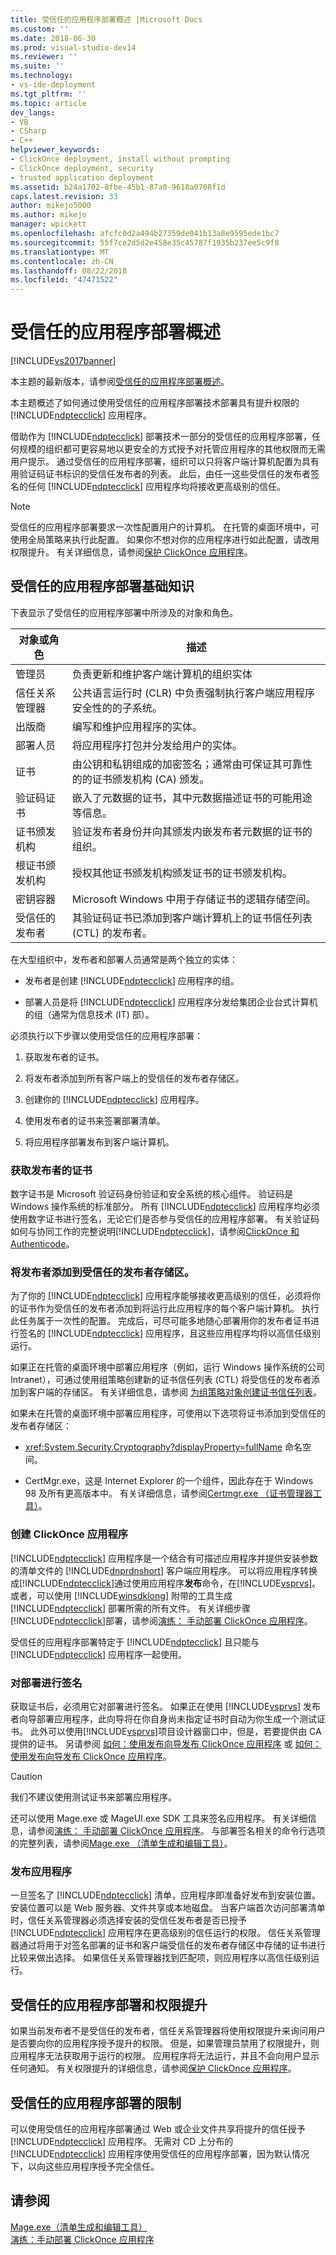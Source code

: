 ```yaml
---
title: 受信任的应用程序部署概述 |Microsoft Docs
ms.custom: ''
ms.date: 2018-06-30
ms.prod: visual-studio-dev14
ms.reviewer: ''
ms.suite: ''
ms.technology:
- vs-ide-deployment
ms.tgt_pltfrm: ''
ms.topic: article
dev_langs:
- VB
- CSharp
- C++
helpviewer_keywords:
- ClickOnce deployment, install without prompting
- ClickOnce deployment, security
- trusted application deployment
ms.assetid: b24a1702-8fbe-45b1-87a0-9618a0708f1d
caps.latest.revision: 33
author: mikejo5000
ms.author: mikejo
manager: wpickett
ms.openlocfilehash: afcfc0d2a494b27359de041b13a8e9595ede1bc7
ms.sourcegitcommit: 55f7ce2d5d2e458e35c45787f1935b237ee5c9f8
ms.translationtype: MT
ms.contentlocale: zh-CN
ms.lasthandoff: 08/22/2018
ms.locfileid: "47471522"
---
```

# <a name="trusted-application-deployment-overview"></a>受信任的应用程序部署概述
[!INCLUDE[vs2017banner](../includes/vs2017banner.md)]

本主题的最新版本，请参阅[受信任的应用程序部署概述](https://docs.microsoft.com/visualstudio/deployment/trusted-application-deployment-overview)。  
  
本主题概述了如何通过使用受信任的应用程序部署技术部署具有提升权限的 [!INCLUDE[ndptecclick](../includes/ndptecclick-md.md)] 应用程序。  
  
 借助作为 [!INCLUDE[ndptecclick](../includes/ndptecclick-md.md)] 部署技术一部分的受信任的应用程序部署，任何规模的组织都可更容易地以更安全的方式授予对托管应用程序的其他权限而无需用户提示。 通过受信任的应用程序部署，组织可以只将客户端计算机配置为具有用验证码证书标识的受信任发布者的列表。 此后，由任一这些受信任的发布者签名的任何 [!INCLUDE[ndptecclick](../includes/ndptecclick-md.md)] 应用程序均将接收更高级别的信任。  
  
> [!NOTE]
>  受信任的应用程序部署要求一次性配置用户的计算机。 在托管的桌面环境中，可使用全局策略来执行此配置。 如果你不想对你的应用程序进行如此配置，请改用权限提升。 有关详细信息，请参阅[保护 ClickOnce 应用程序](../deployment/securing-clickonce-applications.md)。  
  
## <a name="trusted-application-deployment-basics"></a>受信任的应用程序部署基础知识  
 下表显示了受信任的应用程序部署中所涉及的对象和角色。  
  
|对象或角色|描述|  
|--------------------|-----------------|  
|管理员|负责更新和维护客户端计算机的组织实体|  
|信任关系管理器|公共语言运行时 (CLR) 中负责强制执行客户端应用程序安全性的的子系统。|  
|出版商|编写和维护应用程序的实体。|  
|部署人员|将应用程序打包并分发给用户的实体。|  
|证书|由公钥和私钥组成的加密签名；通常由可保证其可靠性的的证书颁发机构 (CA) 颁发。|  
|验证码证书|嵌入了元数据的证书，其中元数据描述证书的可能用途等信息。|  
|证书颁发机构|验证发布者身份并向其颁发内嵌发布者元数据的证书的组织。|  
|根证书颁发机构|授权其他证书颁发机构颁发证书的证书颁发机构。|  
|密钥容器|Microsoft Windows 中用于存储证书的逻辑存储空间。|  
|受信任的发布者|其验证码证书已添加到客户端计算机上的证书信任列表 (CTL) 的发布者。|  
  
 在大型组织中，发布者和部署人员通常是两个独立的实体：  
  
-   发布者是创建 [!INCLUDE[ndptecclick](../includes/ndptecclick-md.md)] 应用程序的组。  
  
-   部署人员是将 [!INCLUDE[ndptecclick](../includes/ndptecclick-md.md)] 应用程序分发给集团企业台式计算机的组（通常为信息技术 (IT) 部）。  
  
 必须执行以下步骤以使用受信任的应用程序部署：  
  
1.  获取发布者的证书。  
  
2.  将发布者添加到所有客户端上的受信任的发布者存储区。  
  
3.  创建你的 [!INCLUDE[ndptecclick](../includes/ndptecclick-md.md)] 应用程序。  
  
4.  使用发布者的证书来签署部署清单。  
  
5.  将应用程序部署发布到客户端计算机。  
  
### <a name="obtain-a-certificate-for-the-publisher"></a>获取发布者的证书  
 数字证书是 Microsoft 验证码身份验证和安全系统的核心组件。 验证码是 Windows 操作系统的标准部分。 所有 [!INCLUDE[ndptecclick](../includes/ndptecclick-md.md)] 应用程序均必须使用数字证书进行签名，无论它们是否参与受信任的应用程序部署。 有关验证码如何与协同工作的完整说明[!INCLUDE[ndptecclick](../includes/ndptecclick-md.md)]，请参阅[ClickOnce 和 Authenticode](../deployment/clickonce-and-authenticode.md)。  
  
### <a name="add-the-publisher-to-the-trusted-publishers-store"></a>将发布者添加到受信任的发布者存储区。  
 为了你的 [!INCLUDE[ndptecclick](../includes/ndptecclick-md.md)] 应用程序能够接收更高级别的信任，必须将你的证书作为受信任的发布者添加到将运行此应用程序的每个客户端计算机。 执行此任务属于一次性的配置。 完成后，可尽可能多地随心部署用你的发布者证书进行签名的 [!INCLUDE[ndptecclick](../includes/ndptecclick-md.md)] 应用程序，且这些应用程序均将以高信任级别运行。  
  
 如果正在托管的桌面环境中部署应用程序（例如，运行 Windows 操作系统的公司 Intranet），可通过使用组策略创建新的证书信任列表 (CTL) 将受信任的发布者添加到客户端的存储区。 有关详细信息，请参阅 [为组策略对象创建证书信任列表](http://go.microsoft.com/fwlink/?LinkId=102576)。  
  
 如果未在托管的桌面环境中部署应用程序，可使用以下选项将证书添加到受信任的发布者存储区：  
  
-   <xref:System.Security.Cryptography?displayProperty=fullName> 命名空间。  
  
-   CertMgr.exe，这是 Internet Explorer 的一个组件，因此存在于 Windows 98 及所有更高版本中。 有关详细信息，请参阅[Certmgr.exe （证书管理器工具）](http://msdn.microsoft.com/library/7e953b43-1374-4bbc-814f-53ca1b6b52bb)。  
  
### <a name="create-a-clickonce-application"></a>创建 ClickOnce 应用程序  
 [!INCLUDE[ndptecclick](../includes/ndptecclick-md.md)] 应用程序是一个结合有可描述应用程序并提供安装参数的清单文件的 [!INCLUDE[dnprdnshort](../includes/dnprdnshort-md.md)] 客户端应用程序。 可以将应用程序转换成[!INCLUDE[ndptecclick](../includes/ndptecclick-md.md)]通过使用应用程序**发布**命令，在[!INCLUDE[vsprvs](../includes/vsprvs-md.md)]。 或者，可以使用 [!INCLUDE[winsdklong](../includes/winsdklong-md.md)] 附带的工具生成 [!INCLUDE[ndptecclick](../includes/ndptecclick-md.md)] 部署所需的所有文件。 有关详细步骤[!INCLUDE[ndptecclick](../includes/ndptecclick-md.md)]部署，请参阅[演练： 手动部署 ClickOnce 应用程序](../deployment/walkthrough-manually-deploying-a-clickonce-application.md)。  
  
 受信任的应用程序部署特定于 [!INCLUDE[ndptecclick](../includes/ndptecclick-md.md)] 且只能与 [!INCLUDE[ndptecclick](../includes/ndptecclick-md.md)] 应用程序一起使用。  
  
### <a name="sign-the-deployment"></a>对部署进行签名  
 获取证书后，必须用它对部署进行签名。 如果正在使用 [!INCLUDE[vsprvs](../includes/vsprvs-md.md)] 发布者向导部署应用程序，此向导将在你自身尚未指定证书时自动为你生成一个测试证书。 此外可以使用[!INCLUDE[vsprvs](../includes/vsprvs-md.md)]项目设计器窗口中，但是，若要提供由 CA 提供的证书。  另请参阅 [如何：使用发布向导发布 ClickOnce 应用程序](http://msdn.microsoft.com/library/31kztyey\(v=vs.110\)) 或 [如何：使用发布向导发布 ClickOnce 应用程序](http://msdn.microsoft.com/library/31kztyey\(v=vs.110\))。  
  
> [!CAUTION]
>  我们不建议使用测试证书来部署应用程序。  
  
 还可以使用 Mage.exe 或 MageUI.exe SDK 工具来签名应用程序。 有关详细信息，请参阅[演练： 手动部署 ClickOnce 应用程序](../deployment/walkthrough-manually-deploying-a-clickonce-application.md)。 与部署签名相关的命令行选项的完整列表，请参阅[Mage.exe （清单生成和编辑工具）](http://msdn.microsoft.com/library/77dfe576-2962-407e-af13-82255df725a1)。  
  
### <a name="publish-the-application"></a>发布应用程序  
 一旦签名了 [!INCLUDE[ndptecclick](../includes/ndptecclick-md.md)] 清单，应用程序即准备好发布到安装位置。 安装位置可以是 Web 服务器、文件共享或本地磁盘。 当客户端首次访问部署清单时，信任关系管理器必须选择安装的受信任发布者是否已授予 [!INCLUDE[ndptecclick](../includes/ndptecclick-md.md)] 应用程序在更高级别的信任运行的权限。 信任关系管理器通过将用于对签名部署的证书和客户端受信任的发布者存储区中存储的证书进行比较来做出选择。 如果信任关系管理器找到匹配项，则应用程序以高信任级别运行。  
  
## <a name="trusted-application-deployment-and-permission-elevation"></a>受信任的应用程序部署和权限提升  
 如果当前发布者不是受信任的发布者，信任关系管理器将使用权限提升来询问用户是否要向你的应用程序授予提升的权限。 但是，如果管理员禁用了权限提升，则应用程序无法获取用于运行的权限。 应用程序将无法运行，并且不会向用户显示任何通知。 有关权限提升的详细信息，请参阅[保护 ClickOnce 应用程序](../deployment/securing-clickonce-applications.md)。  
  
## <a name="limitations-of-trusted-application-deployment"></a>受信任的应用程序部署的限制  
 可以使用受信任的应用程序部署通过 Web 或企业文件共享将提升的信任授予 [!INCLUDE[ndptecclick](../includes/ndptecclick-md.md)] 应用程序。 无需对 CD 上分布的 [!INCLUDE[ndptecclick](../includes/ndptecclick-md.md)] 应用程序使用受信任的应用程序部署，因为默认情况下，以向这些应用程序授予完全信任。  
  
## <a name="see-also"></a>请参阅  
 [Mage.exe（清单生成和编辑工具）](http://msdn.microsoft.com/library/77dfe576-2962-407e-af13-82255df725a1)   
 [演练：手动部署 ClickOnce 应用程序](../deployment/walkthrough-manually-deploying-a-clickonce-application.md)



